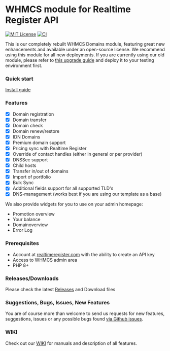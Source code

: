 # WHMCS module for Realtime Register API
[![MIT License](https://img.shields.io/badge/License-MIT-green.svg)](https://choosealicense.com/licenses/mit/)
[![CI](https://github.com/realtimeregister/whmcs/actions/workflows/phpcs.yml/badge.svg)](https://github.com/realtimeregister/whmcs/actions/workflows/phpcs.yml)

This is our completely rebuilt WHMCS Domains module, featuring great new enhancements and available under an open-source license. We recommend using this module for all new deployments. If you are currently using our old module, please refer to [this upgrade guide](https://github.com/realtimeregister/whmcs-domains/wiki/upgrade-from-registrar-module-version-1.4.13-and-below) and deploy it to your testing environment first.

### Quick start
[Install guide](https://github.com/realtimeregister/whmcs-domains/wiki/Registrar-module-installation)

### Features
- [X] Domain registration
- [X] Domain transfer
- [X] Domain check
- [X] Domain renew/restore
- [X] IDN Domains
- [X] Premium domain support
- [X] Pricing sync with Realtime Register
- [X] Override of contact handles (either in general or per provider)
- [X] DNSSec support
- [X] Child hosts
- [X] Transfer in/out of domains
- [X] Import of portfolio
- [X] Bulk Sync
- [X] Additional fields support for all supported TLD's
- [X] DNS-management (works best if you are using our template as a base)

We also provide widgets for you to use on your admin homepage:
- Promotion overview
- Your balance
- Domainoverview
- Error Log

### Prerequisites
- Account at [realtimeregister.com](https://realtimeregister.com) with the ability to create an API key
- Access to WHMCS admin area
- PHP 8+

### Releases/Downloads
Please check the latest [Releases](https://github.com/realtimeregister/whmcs-domains/releases) and Download files 

### Suggestions, Bugs, Issues, New Features
You are of course more than welcome to send us requests for new features, suggestions, issues or any possible bugs found
[via Github issues](https://github.com/realtimeregister/whmcs-domains/issues/new).

### WIKI
Check out our [WIKI](https://github.com/realtimeregister/whmcs-domains/wiki) for manuals and description of all features.
